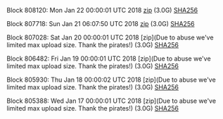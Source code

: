 Block 808120: Mon Jan 22 00:00:01 UTC 2018 [zip](https://dash-bootstrap.ams3.digitaloceanspaces.com/mainnet/2018-01-22/bootstrap.dat.zip) (3.0G) [SHA256](https://dash-bootstrap.ams3.digitaloceanspaces.com/mainnet/2018-01-22/sha256.txt)

Block 807718: Sun Jan 21 06:07:50 UTC 2018 [zip](https://dash-bootstrap.ams3.digitaloceanspaces.com/mainnet/2018-01-21/bootstrap.dat.zip) (3.0G) [SHA256](https://dash-bootstrap.ams3.digitaloceanspaces.com/mainnet/2018-01-21/sha256.txt)

Block 807028: Sat Jan 20 00:00:01 UTC 2018 [zip](Due to abuse we've limited max upload size. Thank the pirates!) (3.0G) [SHA256](https://transfer.sh/74gQW/sha256.txt)

Block 806482: Fri Jan 19 00:00:01 UTC 2018 [zip](Due to abuse we've limited max upload size. Thank the pirates!) (3.0G) [SHA256](https://transfer.sh/z6GMr/sha256.txt)

Block 805930: Thu Jan 18 00:00:02 UTC 2018 [zip](Due to abuse we've limited max upload size. Thank the pirates!) (3.0G) [SHA256](https://transfer.sh/Q7iAH/sha256.txt)

Block 805388: Wed Jan 17 00:00:01 UTC 2018 [zip](Due to abuse we've limited max upload size. Thank the pirates!) (3.0G) [SHA256](https://transfer.sh/f3ypR/sha256.txt)

